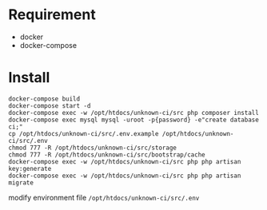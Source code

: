 # Requirement
* docker
* docker-compose

# Install
```
docker-compose build
docker-compose start -d
docker-compose exec -w /opt/htdocs/unknown-ci/src php composer install
docker-compose exec mysql mysql -uroot -p{password} -e"create database ci;"
cp /opt/htdocs/unknown-ci/src/.env.example /opt/htdocs/unknown-ci/src/.env
chmod 777 -R /opt/htdocs/unknown-ci/src/storage
chmod 777 -R /opt/htdocs/unknown-ci/src/bootstrap/cache
docker-compose exec -w /opt/htdocs/unknown-ci/src php php artisan key:generate
docker-compose exec -w /opt/htdocs/unknown-ci/src php php artisan migrate
```
modify environment file `/opt/htdocs/unknown-ci/src/.env`